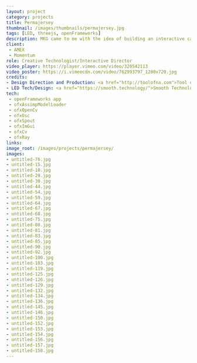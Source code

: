 ```yaml
---
layout: project
category: projects
title: Permajersey
thumbnail: /images/thumbnails/permajersey.jpg
tags: [LED, threejs, openFrameworks]
description: MKG came to me with the idea of building an interactive canyon
client: 
 - AMEX
 - Momentum
role: Creative Technologist/Interactive Director
video_player: https://player.vimeo.com/video/320542113
video_poster: https://i.vimeocdn.com/video/762993797_1280x720.jpg
credits:
- Design Direction and Production: <a href="http://toolofna.com">Tool of NA</a>
- LED Tech/Design: <a href="https://smooth.technology/">Smooth Technology</a>
tech: 
 - openFrameworks app
 - ofxAssimpModelLoader
 - ofxOpenCv
 - ofxOsc
 - ofxSpout
 - ofxImGui
 - ofxCv
 - ofxRay
links:
image_root: /images/projects/permajersey/
images: 
- untitled-76.jpg
- untitled-15.jpg
- untitled-18.jpg
- untitled-29.jpg
- untitled-30.jpg
- untitled-44.jpg
- untitled-54.jpg
- untitled-59.jpg
- untitled-64.jpg
- untitled-67.jpg
- untitled-68.jpg
- untitled-75.jpg
- untitled-80.jpg
- untitled-81.jpg
- untitled-83.jpg
- untitled-85.jpg
- untitled-90.jpg
- untitled-92.jpg
- untitled-100.jpg
- untitled-103.jpg
- untitled-119.jpg
- untitled-125.jpg
- untitled-126.jpg
- untitled-129.jpg
- untitled-132.jpg
- untitled-134.jpg
- untitled-136.jpg
- untitled-145.jpg
- untitled-146.jpg
- untitled-150.jpg
- untitled-152.jpg
- untitled-153.jpg
- untitled-154.jpg
- untitled-156.jpg
- untitled-157.jpg
- untitled-158.jpg
---
```


